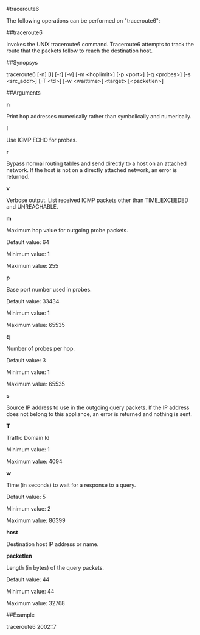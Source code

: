 #traceroute6

The following operations can be performed on "traceroute6":


##traceroute6

Invokes the UNIX traceroute6 command. Traceroute6 attempts to track the route that the packets follow to reach the destination host.


##Synopsys

traceroute6 [-n] [I] [-r] [-v] [-m &lt;hoplimit>]	[-p &lt;port>] [-q &lt;probes>] [-s &lt;src_addr>] [-T &lt;td>]	[-w &lt;waittime>] &lt;target> [&lt;packetlen>]


##Arguments

<b>n</b>
Print hop addresses numerically rather than symbolically and numerically.

<b>I</b>
Use ICMP ECHO for probes.

<b>r</b>
Bypass normal routing tables and send directly to a host on an attached network. If the host is not on a directly attached network, an error is returned.

<b>v</b>
Verbose output. List received ICMP packets other than TIME_EXCEEDED and UNREACHABLE.

<b>m</b>
Maximum hop value for outgoing probe packets.
Default value: 64
Minimum value: 1
Maximum value: 255

<b>p</b>
Base port number used in probes.
Default value: 33434
Minimum value: 1
Maximum value: 65535

<b>q</b>
Number of probes per hop.
Default value: 3
Minimum value: 1
Maximum value: 65535

<b>s</b>
Source IP address to use in the outgoing query packets. If the IP address does not belong to this appliance,  an error is returned and nothing is sent.

<b>T</b>
Traffic Domain Id
Minimum value: 1
Maximum value: 4094

<b>w</b>
Time (in seconds) to wait for a response to a query.
Default value: 5
Minimum value: 2
Maximum value: 86399

<b>host</b>
Destination host IP address or name.

<b>packetlen</b>
Length (in bytes) of the query packets.
Default value: 44
Minimum value: 44
Maximum value: 32768



##Example

traceroute6 2002::7

